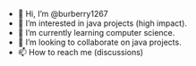 - 👋 Hi, I’m @burberry1267
- 👀 I’m interested in java projects (high impact).
- 🌱 I’m currently learning computer science.
- 💞️ I’m looking to collaborate on java projects.
- 📫 How to reach me (discussions)

<!---
burberry1267/burberry1267 is a ✨ special ✨ repository because its `README.md` (this file) appears on your GitHub profile.
You can click the Preview link to take a look at your changes.
--->
